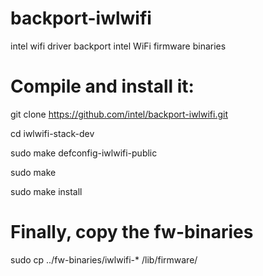 # backport-iwlwifi
intel wifi driver backport
intel WiFi firmware binaries  


# Compile and install it:

git clone https://github.com/intel/backport-iwlwifi.git

cd iwlwifi-stack-dev

sudo make defconfig-iwlwifi-public

sudo make 

sudo make install

# Finally, copy the fw-binaries
sudo cp ../fw-binaries/iwlwifi-* /lib/firmware/
